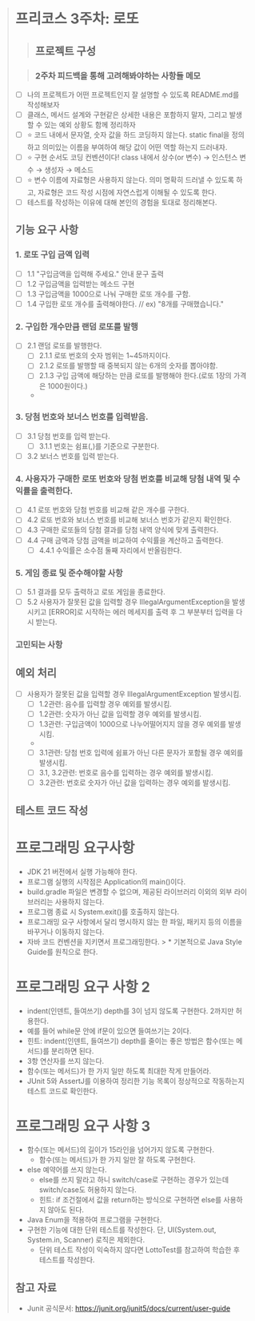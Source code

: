 > # 프리코스 3주차: 로또
>
> > ##  프로젝트 구성
> >>
>
>
> > ### 2주차 피드백을 통해 고려해봐야하는 사항들 메모
> * [ ] 나의 프로젝트가 어떤 프로젝트인지 잘 설명할 수 있도록 README.md를 작성해보자
> * [ ] 클래스, 메서드 설계와 구현같은 상세한 내용은 포함하지 말자, 그리고 발생할 수 있는 예외 상황도 함께 정리하자
> * [ ] ⭐ 코드 내에서 문자열, 숫자 값을 하드 코딩하지 않는다. static final을 정의하고 의미있는 이름을 부여하여 해당 값이 어떤 역할 하는지 드러내자.
> * [ ] ⭐ 구현 순서도 코딩 컨벤션이다! class 내에서 상수(or 변수) → 인스턴스 변수 → 생성자 → 메소드
> * [ ] ⭐ 변수 이름에 자료형은 사용하지 않는다. 의미 명확히 드러낼 수 있도록 하고, 자료형은 코드 작성 시점에 자연스럽게 이해될 수 있도록 한다.
> * [ ] 테스트를 작성하는 이유에 대해 본인의 경험을 토대로 정리해본다.
>
> ## 기능 요구 사항
>
> ### 1. 로또 구입 금액 입력
> 
> - [ ] 1.1 "구입금액을 입력해 주세요." 안내 문구 출력
> - [ ] 1.2 구입금액을 입력받는 메소드 구현
> - [ ] 1.3 구입금액을 1000으로 나눠 구매한 로또 개수를 구함.
> - [ ] 1.4 구입한 로또 개수를 출력해야한다. // ex) "8개를 구매했습니다."
> 
> ### 2. 구입한 개수만큼 랜덤 로또를 발행
> 
> - [ ] 2.1 랜덤 로또를 발행한다.
>   - [ ] 2.1.1 로또 번호의 숫자 범위는 1~45까지이다.
>   - [ ] 2.1.2 로또를 발행할 때 중복되지 않는 6개의 숫자를 뽑아야함.
>   - [ ] 2.1.3 구입 금액에 해당하는 만큼 로또를 발행해야 한다.(로또 1장의 가격은 1000원이다.)
>   - 
>
> ### 3. 당첨 번호와 보너스 번호를 입력받음.
> 
> - [ ] 3.1 당첨 번호를 입력 받는다.
>   - [ ] 3.1.1 번호는 쉼표(,)를 기준으로 구분한다.
> - [ ] 3.2 보너스 번호를 입력 받는다.
>
> ### 4. 사용자가 구매한 로또 번호와 당첨 번호를 비교해 당첨 내역 및 수익률을 출력한다.
> 
> - [ ] 4.1 로또 번호와 당첨 번호를 비교해 같은 개수를 구한다.
> - [ ] 4.2 로또 번호와 보너스 번호를 비교해 보너스 번호가 같은지 확인한다.
> - [ ] 4.3 구매한 로또들의 당첨 결과를 당첨 내역 양식에 맞게 출력한다.
> - [ ] 4.4 구매 금액과 당첨 금액을 비교하여 수익률을 계산하고 출력한다.
>   - [ ] 4.4.1 수익률은 소수점 둘째 자리에서 반올림한다.
>
> ### 5. 게임 종료 및 준수해야할 사항
> - [ ] 5.1 결과를 모두 출력하고 로또 게임을 종료한다.
> - [ ] 5.2 사용자가 잘못된 값을 입력할 경우 IllegalArgumentException을 발생시키고 [ERROR]로 시작하는
> 에러 메세지를 출력 후 그 부분부터 입력을 다시 받는다.
>
> ### 고민되는 사항
>
>
>
> ## 예외 처리
> - [ ] 사용자가 잘못된 값을 입력할 경우 IllegalArgumentException 발생시킴.
>   - [ ] 1.2관련: 음수를 입력할 경우 예외를 발생시킴.
>   - [ ] 1.2관련: 숫자가 아닌 값을 입력할 경우 예외를 발생시킴.
>   - [ ] 1.3관련: 구입금액이 1000으로 나누어떨어지지 않을 경우 예외를 발생시킴.
>   - 
>   - [ ] 3.1관련: 당첨 번호 입력에 쉼표가 아닌 다른 문자가 포함될 경우 예외를 발생시킴.
>   - [ ] 3.1, 3.2관련: 번호로 음수를 입력하는 경우 예외를 발생시킴.
>   - [ ] 3.2관련: 번호로 숫자가 아닌 값을 입력하는 경우 예외를 발생시킴.
>
> ## 테스트 코드 작성
>
>
>
>
>
> # 프로그래밍 요구사항
> * JDK 21 버전에서 실행 가능해야 한다.
> * 프로그램 실행의 시작점은 Application의 main()이다.
> * build.gradle 파일은 변경할 수 없으며, 제공된 라이브러리 이외의 외부 라이브러리는 사용하지 않는다.
> * 프로그램 종료 시 System.exit()를 호출하지 않는다.
> * 프로그래밍 요구 사항에서 달리 명시하지 않는 한 파일, 패키지 등의 이름을 바꾸거나 이동하지 않는다.
> * 자바 코드 컨벤션을 지키면서 프로그래밍한다.
    >   * 기본적으로 Java Style Guide를 원칙으로 한다.
>
> # 프로그래밍 요구 사항 2
> * indent(인덴트, 들여쓰기) depth를 3이 넘지 않도록 구현한다. 2까지만 허용한다.
>  * 예를 들어 while문 안에 if문이 있으면 들여쓰기는 2이다.
>  * 힌트: indent(인덴트, 들여쓰기) depth를 줄이는 좋은 방법은 함수(또는 메서드)를 분리하면 된다.
> * 3항 연산자를 쓰지 않는다.
> * 함수(또는 메서드)가 한 가지 일만 하도록 최대한 작게 만들어라.
> * JUnit 5와 AssertJ를 이용하여 정리한 기능 목록이 정상적으로 작동하는지 테스트 코드로 확인한다.
> 
> # 프로그래밍 요구 사항 3
> - 함수(또는 메서드)의 길이가 15라인을 넘어가지 않도록 구현한다.
>   - 함수(또는 메서드)가 한 가지 일만 잘 하도록 구현한다.
> - else 예약어를 쓰지 않는다.
>   - else를 쓰지 말라고 하니 switch/case로 구현하는 경우가 있는데 switch/case도 허용하지 않는다.
>   - 힌트: if 조건절에서 값을 return하는 방식으로 구현하면 else를 사용하지 않아도 된다.
> - Java Enum을 적용하여 프로그램을 구현한다.
> - 구현한 기능에 대한 단위 테스트를 작성한다. 단, UI(System.out, System.in, Scanner) 로직은 제외한다.
>   - 단위 테스트 작성이 익숙하지 않다면 LottoTest를 참고하여 학습한 후 테스트를 작성한다.
>
> ## 참고 자료
> * Junit 공식문서: https://junit.org/junit5/docs/current/user-guide

